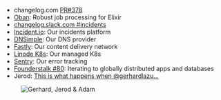 - changelog.com [PR#378](https://github.com/thechangelog/changelog.com/pull/378)
- [Oban](https://getoban.pro/): Robust job processing for Elixir
- [changelog.slack.com #incidents](https://app.slack.com/client/T024Q4CEK/C025WBXFGT1)
- [Incident.io](https://incident.io): Our incidents platform
- [DNSimple](https://dnsimple.com/): Our DNS provider
- [Fastly](https://www.fastly.com): Our content delivery network
- [Linode K8s](https://www.linode.com/products/kubernetes/): Our managed K8s
- [Sentry](https://sentry.io): Our error tracking
- [Founderstalk #80](https://changelog.com/founderstalk/80): Iterating to globally distributed apps and databases
- Jerod: [This is what happens when @gerhardlazu...](https://twitter.com/jerodsanto/status/1439977396401328134)

<figure class="richtext-figure richtext-figure--full">
  <img src="https://changelog-assets.s3.amazonaws.com/shipit/shipit-20--kaizen2.jpg" alt="Gerhard, Jerod & Adam">
</figure>